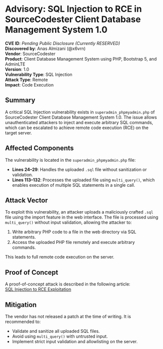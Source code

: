 
# Advisory: SQL Injection to RCE in SourceCodester Client Database Management System 1.0

**CVE ID**: _Pending Public Disclosure (Currently RESERVED)_  
**Discovered by**: Anas Almizani (@x6vrn)  
**Vendor**: SourceCodester  
**Product**: Client Database Management System using PHP, Bootstrap 5, and AdminLTE  
**Version**: 1.0  
**Vulnerability Type**: SQL Injection  
**Attack Type**: Remote  
**Impact**: Code Execution

## Summary

A critical SQL Injection vulnerability exists in `superadmin_phpmyadmin.php` of SourceCodester Client Database Management System 1.0. The issue allows unauthenticated attackers to inject and execute arbitrary SQL commands, which can be escalated to achieve remote code execution (RCE) on the target server.

## Affected Components

The vulnerability is located in the `superadmin_phpmyadmin.php` file:

- **Lines 24–29**: Handles the uploaded `.sql` file without sanitization or validation.
- **Lines 113–132**: Processes the uploaded file using `multi_query()`, which enables execution of multiple SQL statements in a single call.

## Attack Vector

To exploit this vulnerability, an attacker uploads a maliciously crafted `.sql` file using the import feature in the web interface. The file is processed using `multi_query()` without input validation, allowing the attacker to:

1. Write arbitrary PHP code to a file in the web directory via SQL statements.
2. Access the uploaded PHP file remotely and execute arbitrary commands.

This leads to full remote code execution on the server.

## Proof of Concept

A proof-of-concept attack is described in the following article:  
[SQL Injection to RCE Exploitation](https://medium.com/@bijay.kumar1857/sql-injection-to-rce-exploitation-0a5048e592be)

## Mitigation

The vendor has not released a patch at the time of writing. It is recommended to:

- Validate and sanitize all uploaded SQL files.
- Avoid using `multi_query()` with untrusted input.
- Implement strict input validation and allowlisting on the server.
